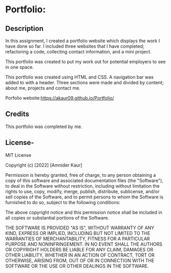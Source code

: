 # Portfolio: 

## Description 

In this assignment, I created a portfolio website which displays the work I have done so far. I included three websites that I have completed; refactoring a code, collecting contact information, and a mini project. 

This portfolio was created to put my work out for potential employers to see in one space.

This portfolio was created using HTML and CSS. A navigation bar was added to with a header. Three sections were made and divided by content; about me, projects and contact me. 



Porfolio website:https://akaur09.github.io/Portfolio/



## Credits

This portfolio was completed by me.


## License- 

MIT License

Copyright (c) [2022] [Amnider Kaur]

Permission is hereby granted, free of charge, to any person obtaining a copy
of this software and associated documentation files (the "Software"), to deal
in the Software without restriction, including without limitation the rights
to use, copy, modify, merge, publish, distribute, sublicense, and/or sell
copies of the Software, and to permit persons to whom the Software is
furnished to do so, subject to the following conditions:

The above copyright notice and this permission notice shall be included in all
copies or substantial portions of the Software.

THE SOFTWARE IS PROVIDED "AS IS", WITHOUT WARRANTY OF ANY KIND, EXPRESS OR
IMPLIED, INCLUDING BUT NOT LIMITED TO THE WARRANTIES OF MERCHANTABILITY,
FITNESS FOR A PARTICULAR PURPOSE AND NONINFRINGEMENT. IN NO EVENT SHALL THE
AUTHORS OR COPYRIGHT HOLDERS BE LIABLE FOR ANY CLAIM, DAMAGES OR OTHER
LIABILITY, WHETHER IN AN ACTION OF CONTRACT, TORT OR OTHERWISE, ARISING FROM,
OUT OF OR IN CONNECTION WITH THE SOFTWARE OR THE USE OR OTHER DEALINGS IN THE
SOFTWARE.
